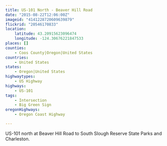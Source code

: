 ```yaml
---
title: US-101 North - Beaver Hill Road
date: "2015-08-22T12:06:00Z"
imageid: "4141228720609639879"
flickrid: "20546170833"
location:
    latitude: 43.20915623096474
    longitude: -124.30676221847533
places: []
counties:
    - Coos County|Oregon|United States
countries:
    - United States
states:
    - Oregon|United States
highwaytypes:
    - US Highway
highways:
    - US-101
tags:
    - Intersection
    - Big Green Sign
oregonHighways:
    - Oregon Coast Highway

---
```

US-101 north at Beaver Hill Road to South Slough Reserve State Parks and Charleston.